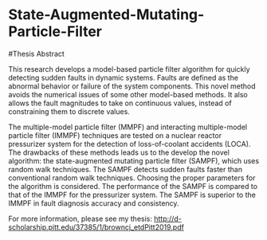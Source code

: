 # State-Augmented-Mutating-Particle-Filter

#Thesis Abstract

This research develops a model-based particle filter algorithm for quickly detecting sudden faults in dynamic systems.  Faults are defined as the abnormal behavior or failure of the system components.  This novel method avoids the numerical issues of some other model-based methods.  It also allows the fault magnitudes to take on continuous values, instead of constraining them to discrete values.
    
The multiple-model particle filter (MMPF) and interacting multiple-model particle filter (IMMPF) techniques are tested on a nuclear reactor pressurizer system for the detection of loss-of-coolant accidents (LOCA).  The drawbacks of these methods leads us to the develop the novel algorithm: the state-augmented mutating particle filter (SAMPF), which uses random walk techniques.  The SAMPF detects sudden faults faster than conventional random walk techniques.  Choosing the proper parameters for the algorithm is considered.  The performance of the SAMPF is compared to that of the IMMPF for the pressurizer system.  The SAMPF is superior to the IMMPF in fault diagnosis accuracy and consistency.

For more information, please see my thesis: http://d-scholarship.pitt.edu/37385/1/browncj_etdPitt2019.pdf
